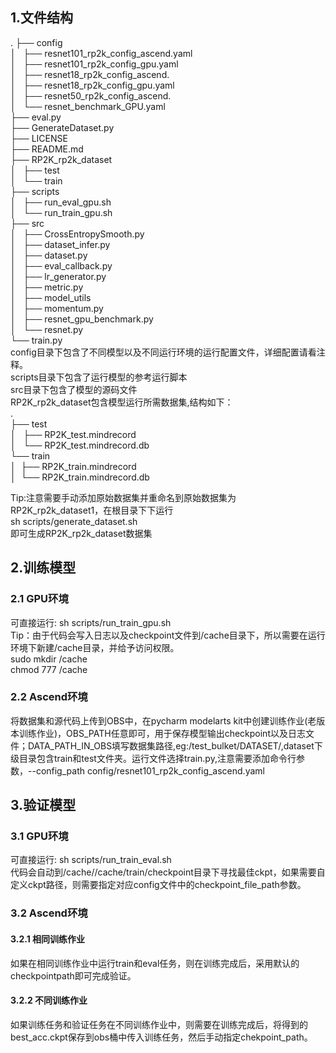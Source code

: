 ## 1.文件结构
.
├── config  
│   ├── resnet101_rp2k_config_ascend.yaml  
│   ├── resnet101_rp2k_config_gpu.yaml  
│   ├── resnet18_rp2k_config_ascend.  
│   ├── resnet18_rp2k_config_gpu.yaml  
│   ├── resnet50_rp2k_config_ascend.  
│   └── resnet_benchmark_GPU.yaml  
├── eval.py  
├── GenerateDataset.py  
├── LICENSE  
├── README.md  
├── RP2K_rp2k_dataset  
│   ├── test  
│   └── train  
├── scripts  
│   ├── run_eval_gpu.sh  
│   └── run_train_gpu.sh  
├── src  
│   ├── CrossEntropySmooth.py  
│   ├── dataset_infer.py  
│   ├── dataset.py  
│   ├── eval_callback.py  
│   ├── lr_generator.py  
│   ├── metric.py  
│   ├── model_utils  
│   ├── momentum.py  
│   ├── resnet_gpu_benchmark.py  
│   └── resnet.py  
└── train.py  
config目录下包含了不同模型以及不同运行环境的运行配置文件，详细配置请看注释。  
scripts目录下包含了运行模型的参考运行脚本  
src目录下包含了模型的源码文件  
RP2K_rp2k_dataset包含模型运行所需数据集,结构如下：  
.  
├── test  
│   ├── RP2K_test.mindrecord  
│   └── RP2K_test.mindrecord.db  
└── train  
│  ├── RP2K_train.mindrecord  
│  └── RP2K_train.mindrecord.db  

Tip:注意需要手动添加原始数据集并重命名到原始数据集为RP2K_rp2k_dataset1，在根目录下下运行  
sh scripts/generate_dataset.sh  
即可生成RP2K_rp2k_dataset数据集  
## 2.训练模型
### 2.1 GPU环境
可直接运行:
sh scripts/run_train_gpu.sh  
Tip：由于代码会写入日志以及checkpoint文件到/cache目录下，所以需要在运行环境下新建/cache目录，并给予访问权限。  
sudo mkdir /cache  
chmod 777 /cache

### 2.2 Ascend环境
将数据集和源代码上传到OBS中，在pycharm modelarts kit中创建训练作业(老版本训练作业)，OBS_PATH任意即可，用于保存模型输出checkpoint以及日志文件；DATA_PATH_IN_OBS填写数据集路径,eg:/test_bulket/DATASET/,dataset下级目录包含train和test文件夹。运行文件选择train.py,注意需要添加命令行参数，--config_path config/resnet101_rp2k_config_ascend.yaml    

## 3.验证模型
### 3.1 GPU环境
可直接运行:
sh scripts/run_train_eval.sh  
代码会自动到/cache//cache/train/checkpoint目录下寻找最佳ckpt，如果需要自定义ckpt路径，则需要指定对应config文件中的checkpoint_file_path参数。

### 3.2 Ascend环境
#### 3.2.1 相同训练作业  
如果在相同训练作业中运行train和eval任务，则在训练完成后，采用默认的checkpointpath即可完成验证。  
#### 3.2.2 不同训练作业
如果训练任务和验证任务在不同训练作业中，则需要在训练完成后，将得到的best_acc.ckpt保存到obs桶中传入训练任务，然后手动指定chekpoint_path。



